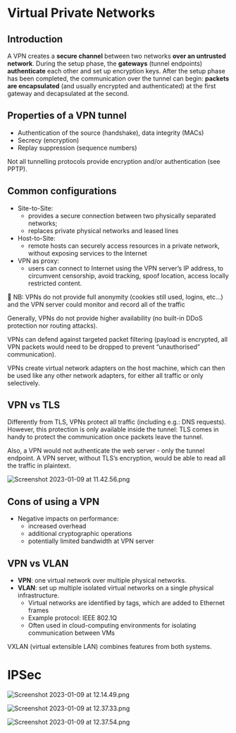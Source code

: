# Virtual Private Networks

## Introduction

A VPN creates a **secure channel** between two networks **over an untrusted network**. During the setup phase, the **gateways** (tunnel endpoints) **authenticate** each other and set up encryption keys. After the setup phase has been completed, the communication over the tunnel can begin: **packets are encapsulated** (and usually encrypted and authenticated) at the first gateway and decapsulated at the second. 

## Properties of a VPN tunnel

- Authentication of the source (handshake), data integrity (MACs)
- Secrecy (encryption)
- Replay suppression (sequence numbers)

Not all tunnelling protocols provide encryption and/or authentication (see PPTP).

## Common configurations

- Site-to-Site:
    - provides a secure connection between two physically separated networks;
    - replaces private physical networks and leased lines
- Host-to-Site:
    - remote hosts can securely access resources in a private network, without exposing services to the Internet
- VPN as proxy:
    - users can connect to Internet using the VPN server’s IP address, to circumvent censorship, avoid tracking, spoof location, access locally restricted content.

<aside>
🚫 NB: VPNs do not provide full anonymity (cookies still used, logins, etc…) and the VPN server could monitor and record all of the traffic

</aside>

Generally, VPNs do not provide higher availability (no built-in DDoS protection nor routing attacks).

VPNs can defend against targeted packet filtering (payload is encrypted, all VPN packets would need to be dropped to prevent “unauthorised” communication).

VPNs create virtual network adapters on the host machine, which can then be used like any other network adapters, for either all traffic or only selectively.

## VPN vs TLS

Differently from TLS, VPNs protect all traffic (including e.g.: DNS requests). However, this protection is only available inside the tunnel: TLS comes in handy to protect the communication once packets leave the tunnel. 

Also, a VPN would not authenticate the web server - only the tunnel endpoint. A VPN server, without TLS’s encryption, would be able to read all the traffic in plaintext.

![Screenshot 2023-01-09 at 11.42.56.png](Screenshot_2023-01-09_at_11.42.56.png)

## Cons of using a VPN

- Negative impacts on performance:
    - increased overhead
    - additional cryptographic operations
    - potentially limited bandwidth at VPN server

## VPN vs VLAN

- **VPN**: one virtual network over multiple physical networks.
- **VLAN**: set up multiple isolated virtual networks on a single physical infrastructure.
    - Virtual networks are identified by tags, which are added to Ethernet frames
    - Example protocol: IEEE 802.1Q
    - Often used in cloud-computing environments for isolating communication between VMs

VXLAN (virtual extensible LAN) combines features from both systems.

# IPSec

![Screenshot 2023-01-09 at 12.14.49.png](Screenshot_2023-01-09_at_12.14.49.png)

![Screenshot 2023-01-09 at 12.37.33.png](Screenshot_2023-01-09_at_12.37.33.png)

![Screenshot 2023-01-09 at 12.37.54.png](Screenshot_2023-01-09_at_12.37.54.png)